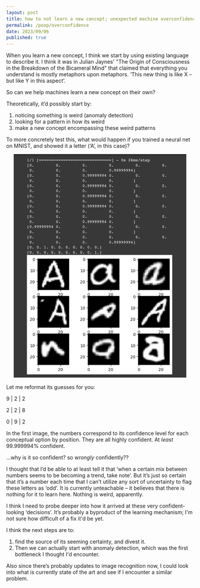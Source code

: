 ```yaml
---
layout: post
title: how to not learn a new concept; unexpected machine overconfidence
permalink: /poop/overconfidence
date: 2023/09/06
published: true
---
```


When you learn a new concept, I think we start by using existing language to describe it. I think it was in Julian Jaynes' "The Origin of Consciousness in the Breakdown of the Bicameral Mind" that claimed that everything you understand is mostly metaphors upon metaphors. ‘This new thing is like X – but like Y in this aspect’. 

So can we help machines learn a new concept on their own?

Theoretically, it’d possibly start by:
1. noticing something is weird (anomaly detection)
2. looking for a pattern in how its weird
3. make a new concept encompassing these weird patterns

To more concretely test this, what would happen if you trained a neural net on MNIST, and showed it a letter (‘A’, in this case)?  

<center><img src="../documents/not_mnist.png" title="not MNIST" style='width="400"; height:600px;'/></center>

Let me reformat its guesses for you:

9 | 2 | 2

2 | 2 | 8

0 | 9 | 2

In the first image, the numbers correspond to its confidence level for each conceptual option by position. They are all highly confident. At _least_ 99.999994% confident.

…why is it so confident? so _wrongly_ confidently??

I thought that I’d be able to at least tell it that ‘when a certain mix between numbers seems to be becoming a trend, take note’. But it’s just so certain that it’s a number each time that I can’t utilize any sort of uncertainty to flag these letters as ‘odd’. It is currently unteachable – it believes that there is nothing for it to learn here. Nothing is weird, apparently.  

I think I need to probe deeper into how it arrived at these very confident-looking ‘decisions’. It’s probably a byproduct of the learning mechanism; I'm not sure how difficult of a fix it'd be yet.  

I think the next steps are to:
1. find the source of its seeming certainty, and divest it. 
2. Then we can actually start with anomaly detection, which was the first bottleneck I thought I'd encounter.

Also since there’s probably updates to image recognition now, I could look into what is currently state of the art and see if I encounter a similar problem. 
